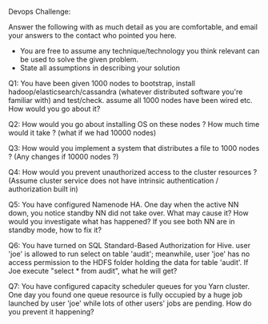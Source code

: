 
Devops Challenge: 

Answer the following with as much detail as you are comfortable, and email your answers to the contact who pointed you here.

- You are free to assume any technique/technology you think relevant can be used to solve the given problem.
- State all assumptions in describing your solution

Q1: You have been given 1000 nodes to bootstrap, install hadoop/elasticsearch/cassandra (whatever distributed software you're
familiar with) and test/check. assume all 1000 nodes have been wired etc. How would you go about it?

Q2: How would you go about installing OS on these nodes ? How much time would it take ? (what if we had 10000 nodes)

Q3: How would you implement a system that distributes a file to 1000 nodes ? (Any changes if 10000 nodes ?)

Q4: How would you prevent unauthorized access to the cluster resources ? (Assume cluster service does not have intrinsic authentication / authorization built in)

Q5: You have configured Namenode HA. One day when the active NN down, you notice standby NN did not take over. What may cause it? How would you investigate what has happened?  If you see both NN are in standby mode, how to fix it?

Q6: You have turned on SQL Standard-Based Authorization for Hive. user 'joe' is allowed to run select on table 'audit'; meanwhile, user 'joe' has no access permission to the HDFS folder holding the data for table 'audit'. If Joe execute "select * from audit", what he will get?

Q7: You have configured capacity scheduler queues for you Yarn cluster. One day you found one queue resource is fully occupied by a huge job launched by user 'joe' while lots of other users' jobs are pending. How do you prevent it happening?  

